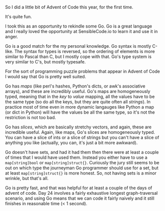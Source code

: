 [brutal]: #title "using Go for Advent of Code"
[brutal]: #author "David Jones"

So I did a little bit of Advent of Code this year, for the first
time.

It's quite fun.

I took this as an opportunity to rekindle some Go.
Go is a great language and I really loved the opportunity
at SensibleCode.io to learn it and use it in anger.

Go is a good match for the my personal knowledge.
Go syntax is mostly C-like.
The syntax for types is reversed,
so the ordering of elements is more similar to Pascal than C,
but I mostly cope with that.
Go's type system is very similar to C's,
but mostly typesafe.

For the sort of programming puzzle problems that appear in
Advent of Code I would say that Go is pretty well suited.

Go has _maps_ (like perl's hashes, Python's dicts, or awk's
associative arrays), and these are incredibly useful.
Go's maps are homogeneously typed,
meaning that in the _key_ to _value_ mapping,
all the values have to be the same type
(so do all the keys, but they are quite often all _strings_).
In practice most of time even in more dynamic langauges like
Python a map (or dict in Python) will have the values be all the
same type, so it's not the restriction is not too bad.

Go has _slices_, which are basically stretchy vectors, and
again, these are incredible useful.
Again, like maps, Go's slices are homogeneously typed.
You can have a slice of ints or a slice of strings but you can't
have a slice of anything you like
(actually, you can, it's just a bit more awkward).

Go doesn't have sets, and had it had them then there were at
least a couple of times that I would have used them.
Instead you either have to use a `map[string]bool`
or `map[string]struct{}`.
Curiously the jury still seems to be out on which type
the journeyman Go programmer should use for a set,
but at least `map[string]struct{}` is more honest.
So, not having sets is a minor wrinkle, but that's all.

Go is pretty fast, and that was helpful for at least a couple of
the days of advent of code.
Day 24 involves a fairly exhaustive longest graph-traversal
scenario,
and using Go means that we can code it fairly naively and it
still finishes in reasonable time (< 1 second).

